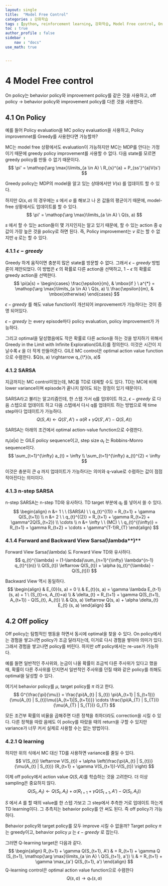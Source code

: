 ```yaml
---
layout: single
title:  "Model Free Control"
categories : 강화학습
tags : [python, reinforcement learning, 강화학습, Model Free control, On policy, SARSA, off policy, Q learning]
toc : true
author_profile : false
sidebar : 
    nav : "docs"
use_math: true


---
```






# **4**   **Model Free control**

On policy는 behavior policy와 improvement policy를 같은 것을 사용하고, off policy -> behavior policy와 improvement policy를 다른 것을 사용한다.

 

## **4.1**   **On Policy**

예를 들어 Policy evaluation을 MC policy evaluation을 사용하고, Policy improvemnet를 Greedy를 사용한다면 가능할까?

MC는 model free 상황에서도 evaluation이 가능하지만 MC는 MDP를 안다는 가정이기 때문에 greedy policy improvement를 사용할 수 없다. 다음 state를 모르면 greedy policy를 만들 수 없기 때문이다.
$$
\pi' = \mathop{\arg \max}\limits_{a \in A} \ R_{s}^{a} + P_{ss'}^{a}V(s')
$$


Greedy policy는 MDP의 model을 알고 있는 상태에서만 $V(s)$ 를 업데이트 할 수 있다.

하지만 $Q(s, a)$ 의 경우에는 $s$ 에서 $a$ 를 해보고 나 온 값들의 평균이기 때문에, model-free 상황에서도 업데이트를 할 수 있다.
$$
\pi' = \mathop{\arg \max}\limits_{a \in A} \ Q(s, a)
$$


$s$ 에서 할 수 있는 action들이 몇 가지인지는 알고 있기 때문에, 할 수 있는 action 중 $q$ 값이 가장 높은 것을 policy로 하면 된다. 즉, Policy improvement는 $v$ 로는 할 수 없지만 $q$ 로는 할 수 있다.

 

### **4.1.1** $\epsilon - greedy$

Greedy 하게 움직이면 충분히 많은 state를 방문할 수 없다. 그래서 $\epsilon - greedy$  방법론이 제안되었다. 이 방법은 $\epsilon$ 의 확률로 다른 action을 선택하고, $1 - \epsilon$ 의 확률로 greedy action을 선택한다.
$$
\pi(a|s) = 
\begin{cases}
\frac{\epsilon}{m}, & \mbox{if } \ a^{*} = \mathop{\arg \max}\limits_{a \in A} \ Q(s, a) \\
\frac{\epsilon}{m}, & \mbox{otherwise}
\end{cases}
$$


$\epsilon - greedy$ 를 해도 value function이 개선되어 improvement가 가능하다는 것이 증명 되어있다.

$\epsilon - greedy$ 는 every episode마다 policy evaluation, policy improvement가 가능하다.

그리고 optimal을 달성했음에도 작은 확률로 다른 action을 하는 것을 방지하기 위해서 Greedy in the Limit with Infinite Exploration(GILE)를 정의한다. 이것은 시간이 지날수록 $\epsilon$ 을 더 작게 만들어준다. GILE MC control은 optimal action value function으로 수렴한다. $Q(s, a) \rightarrow q_{\*}(s, a)$

 

### **4.1.2** **SARSA**

지금까지는 MC control이었는데, MC를 TD로 대체할 수도 있다. TD는 MC에 비해 lower variance이며 episode가 끝나지 않아도 되는 장점이 있기 때문이다.

SARSA라고 불리는 알고리즘인데, 한 스텝 가서 q를 업데이트 하고, $\epsilon - greedy$ 로 다음 스텝으로 업데이트 하고 다음 스텝에서 다시 q를 업데이트 하는 방법으로 매 time step마다 업데이트가 가능하다.
$$
Q(S, A) \leftarrow Q(S', A') + \alpha(R + \gamma Q(S', A') - Q(S, A))
$$


SARSA는 아래의 조건에서 optimal action-value function으로 수렴한다.

$\pi_{t}(a|s)$ 는 GILE policy sequence이고, step size $a_{t}$ 는 Robbins-Monro sequence이다.
$$
\sum_{t=1}^{\infty} a_{t} = \infty \\
\sum_{t=1}^{\infty} a_{t}^{2} < \infty
$$


이것은 충분히 큰 $q$ 까지 업데이트가 가능하다는 의미와 q-value로 수렴하는 값이 점점 작아진다는 의미이다.

 

### **4.1.3** **n-step SARSA**

n-step SARSA는 n-step TD와 유사하다. TD target 부분에 $q_{t}$ 를 넣어서 쓸 수 있다.
$$
\begin{align}
n &= 1 \ \ (SARSA) \ \ q_{t}^{(1)} = R_{t+1} + \gamma Q(S_{t+1}) \\
n &= 2 \ \ q_{t}^{(2)} = R_{t+1} + \gamma R_{t+2} + \gamma^2Q(S_{t+2}) \\
\cdots \\
n &= \infty \ \ (MC) \ \ q_{t}^{(\infty)} = R_{t+1} + \gamma R_{t+2} + \cdots + \gamma^{T-1}R_{T}
\end{align}
$$


 

### **4.1.4** **Forward and Backward View Sarsa(**\lambda**)**

Forward View Sarsa(\lambda) 도 Forward View TD와 유사하다.
$$
q_{t}^{\lambda} = (1-\lambda)\sum_{n=1}^{\infty} \lambda^{n-1} q_{t}^{(n)} \\
Q(S_{t}) \leftarrow Q(S_{t}) + \alpha (q_{t}^{\lambda} - Q(S_{t}))
$$


Backward View 역시 동일하다.
$$
\begin{align}
& E_{0}(s, a) = 0 \\
& E_{t}(s, a) = \gamma \lambda E_{t-1}(s, a) + 1 \ (S_{t}=s, A_{t}=a) \\
& \delta_{t} = R_{t+1} + \gamma Q(S_{t+1}, A_{t+1}) - Q(S_{t}, A_{t}) \\ 
& Q(s, a) \leftarrow Q(s, a) + \alpha \delta_{t} E_{t} (s, a)
\end{align}
$$
 

## **4.2**   **Off policy**

Off policy는 탐험적인 행동을 하면서 동시에 optimal을 찾을 수 있다. On policy에서는 경험을 쌓고나면 policy가 조금 달라지는데, 이거로 다시 경험을 쌓아야 의미가 있다. 그래서 경험을 쌓고나면 policy를 버린다. 하지만 off policy에서는 re-use가 가능하다.

예를 들면 일반적인 주사위와, 눈금이 나올 확률이 조금씩 다른 주사위가 있다고 했을 때, 확률이 다른 주사위를 던지면서 일반적인 주사위를 던질 때와 같은 policy를 취해도 optimal을 달성할 수 있다.

여기서 behavior policy를 $\mu$, target policy를 $\pi$ 라고 한다.
$$
G^{\frac{\pi}{\mu}} = \frac{\pi(A_{t} | S_{t}) \pi(A_{t+1} | S_{t+1})}{\mu(A_{t} | S_{t})\mu({A_{t+1}|S_{t+1})}} \cdots \frac{\pi(A_{T} | S_{T})}{\mu(A_{T} | S_{T})} G_{T}
$$


모든 조건부 확률의 비율을 곱해주면 다른 정책을 취하더라도 correction을 시킬 수 있다. 다른 정책을 따랐 음에도 이 policy를 따랐을 때의 return을 구할 수 있지만 variance가 너무 커서 실제로 사용할 수는 없는 방법이다.

 

### **4.2.1** **Q learning**

하지만 위의 식에서 MC 대신 TD를 사용하면 variance를 줄일 수 있다.
$$
V(S_{t}) \leftarrow V(S_{t}) +
\alpha \left(\frac{\pi(A_{t} | S_{t})}{\mu(A_{t} | S_{t})} (R_{t+1} + \gamma V(S_{t+1})-V(S_{t}) \right)
$$


이제 off policy에서 action value $Q(S, A)$를 학습하는 것을 고려한다. 더 이상 sampling은 중요하지 않다.
$$
Q(S_{t}, A_{t}) \leftarrow Q(S_{t}, A_{t}) + \alpha(R_{t+1} + \gamma Q(S_{t+1},A')-Q(S_{t},A_{t}))
$$


$S$ 에서 $A$ 를 할 때의 value를 한 스텝 가보고 그 step에서 추측한 거로 업데이트 하는게 TD learning이다. 그 추측치는 behavior policy를 안 써도 된다. 즉 off policy가 가능하다.

Behavior policy와 target policy를 모두 improve 시킬 수 없을까? Target policy $\pi$ 는 greedy이고, behavior policy $\mu$ 는 $\epsilon - greedy$ 로 잡는다.

그러면 Q-learning target은 다음과 같다.
$$
\begin{align}
R_{t+1} + \gamma Q(S_{t+1}, A') & = R_{t+1} + \gamma Q (S_{t+1}, \mathop{\arg \max}\limits_{a \in A} \ Q(S_{t+1}, a')) \\
& = R_{t+1} + \gamma \max_{a'} Q(S_{t+1}, a')
\end{align}
$$
Q-learning control은 optimal action value function으로 수렴한다 
$$
Q(s, a) \rightarrow q_{*}(s, a)
$$
